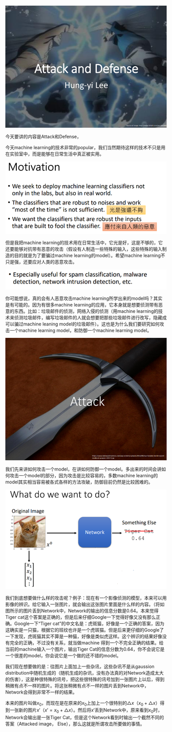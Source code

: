 

![](res/chapter48-1.png)



今天要讲的内容是Attack和Defense，

今天machine learning的技术非常的popular，我们当然期待这样的技术不只是用在实验室中，而是能够在日常生活中真正被实用。


![](res/chapter48-2.png)

但是我把machine learning的技术用在日常生活中，它光是好，这是不够的，它还要能够对抗带有恶意的攻击（假设有人制造一些特殊的输入，这些特殊的输入制造的目的就是为了要骗过machine learning的model）。希望machine learning不只是强，还要应对人类的恶意攻击。

![](res/chapter48-3.png)

你可能想说，真的会有人恶意攻击machine learning所学出来的model吗？其实是有可能的。因为有很多machine learning的应用，它本身就是想要侦测带有恶意的东西。比如：垃圾邮件的侦测，网络入侵的侦测（用machine learning的技术来侦测垃圾邮件，编写垃圾邮件的人就会想要把那些垃圾邮件进行改写，隐藏成可以骗过machine leaning model的垃圾邮件）。这也是为什么我们要研究如何攻击一个machine learning model，和防御一个machine learning model。

![](res/chapter48-4.png)

我们先来讲如何攻击一个model，在讲如何防御一个model。多出来的时间会讲如何攻击一个model的部分，因为攻击是比较容易的，多数machine learning的model其实相当容易被各式各样的方法攻破，防御目前仍然是比较困难的。

![](res/chapter48-5.png)

我们到底想要做什么样的攻击呢？例子：现在有一个影像侦测的模型，本来可以用影像的辨识。给它输入一张图片，就会输出这张图片里面是什么样的内容。（将如图所示的图片丢到Network中，Network的输出的信息分数是0.64。本来觉得Tiger cat这个答案是正确的，但是后来仔细Google一下觉得好像又没有那么正确。Google一下“Tiger cat”的中文名是：虎斑猫，好像是一个正确的答案，因为这确实是一只猫，根据它的班纹也许是一个虎斑猫。但是后来更仔细的Google了一下发现，虎斑猫其实不算是一种猫，好像是类似虎这样。这个辨识的结果好像没有完全的正确，不过没有关系，就当做machine 得到一个不完全正确的结果。给当前的machine输入一个图片，输出Tiger Cat的信息分数为0.64，你不会说它是一个很差的model，你会说它是一个做的还不错的model。



我们现在想要做的是：往图片上面加上一些杂讯，这些杂讯不是从gaussion distribution中随机生成的（随机生成的杂讯，没有办法真的对Network造成太大的伤害），这是种很特殊的讯号，把这些很特殊的讯号加到一张图片上以后，得到稍微有点不一样的图片。将这张稍微有点不一样的图片丢到Network中，Network会得到非常不一样的结果。

本来的图片叫做$x_0$，而现在是在原来的$x_0$上加上一个很特别的$\bigtriangleup  x$（$x_0+\bigtriangleup x$）得到一张新的图片$x'$（$x'=x_0+\bigtriangleup x$）。然后将$x'$丢到Network中，原来看到$x_0$时，Network会输出是一张Tiger Cat，但是这个Network看到时输出一个截然不同的答案（Attacked image， Else），那么这就是所谓攻击所要做的事情。




















































